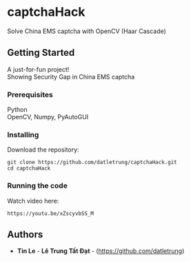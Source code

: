 # captchaHack

Solve China EMS captcha with OpenCV (Haar Cascade)  

## Getting Started

A just-for-fun project!  
Showing Security Gap in China EMS captcha  

### Prerequisites

Python  
OpenCV, Numpy, PyAutoGUI  

### Installing
 
Download the repository:  

```
git clone https://github.com/datletrung/captchaHack.git
cd captchaHack
```

### Running the code

Watch video here:  

```
https://youtu.be/xZscyvbSS_M
```

## Authors  

* **Tin Le** - **Lê Trung Tất Đạt** - (https://github.com/datletrung)  
